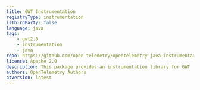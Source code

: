 ```yaml
---
title: GWT Instrumentation
registryType: instrumentation
isThirdParty: false
language: java
tags:
    - gwt2.0
    - instrumentation
    - java
repo: https://github.com/open-telemetry/opentelemetry-java-instrumentation/tree/main/instrumentation/gwt-2.0
license: Apache 2.0
description: This package provides an instrumentation library for GWT
authors: OpenTelemetry Authors
otVersion: latest
---
```

